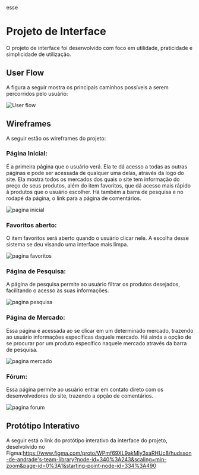 esse

# Projeto de Interface

O projeto de interface foi desenvolvido com foco em utilidade, praticidade e simplicidade de utilização.


<!--
<span style="color:red">Pré-requisitos: <a href="2-Especificação.md"> Documentação de Especificação</a></span>

> Apresente as principais a interface da plataforma. Discuta como ela
> foi elaborada de forma a atender os requisitos funcionais, não
> funcionais e histórias de usuário abordados nas [Especificações do
> Projeto](2-Especificação.md).
-->
## User Flow

A figura a seguir mostra os principais caminhos possíveis a serem percorridos pelo usuário:

![User flow](https://user-images.githubusercontent.com/90793478/134994770-11d0a25a-c1c4-4895-aa60-f5c7a440f266.png)

<!--
![Exemplo de UserFlow](images/userflow.jpg)

> Fluxo de usuário (User Flow) é uma técnica que permite ao desenvolvedor
> mapear todo fluxo de telas do site ou app. Essa técnica funciona
> para alinhar os caminhos e as possíveis ações que o usuário pode
> fazer junto com os membros de sua equipe.
>
> **Links Úteis**:
> - [User Flow: O Quê É e Como Fazer?](https://medium.com/7bits/fluxo-de-usu%C3%A1rio-user-flow-o-que-%C3%A9-como-fazer-79d965872534)
> - [User Flow vs Site Maps](http://designr.com.br/sitemap-e-user-flow-quais-as-diferencas-e-quando-usar-cada-um/)

-->
## Wireframes

A seguir estão os wireframes do projeto:

### Página Inicial:
É a primeira página que o usuário verá. Ela te dá acesso a todas as outras páginas e pode ser acessada de qualquer uma delas, através da logo do site. Ela mostra todos os mercados dos quais o site tem informação do preço de seus produtos, além do item favoritos, que dá acesso mais rápido à produtos que o usuário escolher. Há também a barra de pesquisa e no rodapé da página, o link para a página de comentários.

![pagina inicial](https://user-images.githubusercontent.com/90793478/134994944-2ec44c33-d4ef-4504-8554-9ce5536081d2.png)

### Favoritos aberto:
O item favoritos será aberto quando o usuário clicar nele. A escolha desse sistema se deu visando uma interface mais limpa.

![pagina favoritos](https://user-images.githubusercontent.com/90793478/134994961-b0c33704-e041-4601-b078-03234f638bd4.png)

### Página de Pesquisa:
A página de pesquisa permite ao usuário filtrar os produtos desejados, facilitando o acesso às suas informações.

![pagina pesquisa](https://user-images.githubusercontent.com/90793478/134994971-8fe4c1cb-d9f0-4090-9f7d-920c5acfada1.png)

### Página de Mercado:
Essa página é acessada ao se clicar em um determinado mercado, trazendo ao usuário informações específicas daquele mercado. Há ainda a opção de se procurar por um produto específico naquele mercado através da barra de pesquisa.

![pagina mercado](https://user-images.githubusercontent.com/90793478/134994977-88caae16-e063-43ab-8423-b98c0e5651b3.png)

### Fórum:
Essa página permite ao usuário entrar em contato direto com os desenvolvedores do site, trazendo a opção de comentários.

![pagina forum](https://user-images.githubusercontent.com/90793478/134994988-05189787-acfe-45f2-aba2-2014b4b29a73.png)

<!--
![Exemplo de Wireframe](images/wireframe-example.png)

> São protótipos usados em design de interface para sugerir a
> estrutura de um site web e seu relacionamentos entre suas
> páginas. Um wireframe web é uma ilustração semelhante do
> layout de elementos fundamentais na interface.
> 
> **Links Úteis**:
> - [Ferramentas de Wireframes](https://rockcontent.com/blog/wireframes/)
> - [MarvelApp](https://marvelapp.com/developers/documentation/tutorials/)
-->

## Protótipo Interativo

A seguir está o link do protótipo interativo da interface do projeto, deselvolvido no Figma:https://www.figma.com/proto/WPmf69XL9akMly3xaRHUc8/hudsson-de-andrade's-team-library?node-id=340%3A243&scaling=min-zoom&page-id=0%3A1&starting-point-node-id=334%3A490
